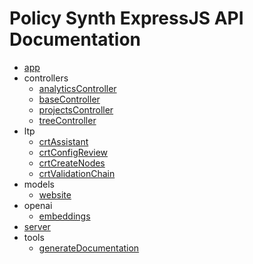 # Policy Synth ExpressJS API Documentation

- [app](app.md)
- controllers
  - [analyticsController](controllers/analyticsController.md)
  - [baseController](controllers/baseController.md)
  - [projectsController](controllers/projectsController.md)
  - [treeController](controllers/treeController.md)
- ltp
  - [crtAssistant](ltp/crtAssistant.md)
  - [crtConfigReview](ltp/crtConfigReview.md)
  - [crtCreateNodes](ltp/crtCreateNodes.md)
  - [crtValidationChain](ltp/crtValidationChain.md)
- models
  - [website](models/website.md)
- openai
  - [embeddings](openai/embeddings.md)
- [server](server.md)
- tools
  - [generateDocumentation](tools/generateDocumentation.md)
